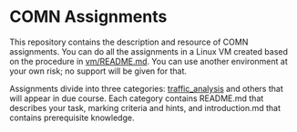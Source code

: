 # COMN Assignments

This repository contains the description and resource of COMN assignments.
You can do all the assignments in a Linux VM created based on the procedure in
[vm/README.md](./vm/README.md). You can use another environment at your own
risk; no support will be given for that.

Assignments divide into three categories: [traffic_analysis](./traffic_analysis)
and others that will appear in due course.
Each category contains README.md that describes your task, marking criteria and
hints, and introduction.md that contains prerequisite knowledge.

